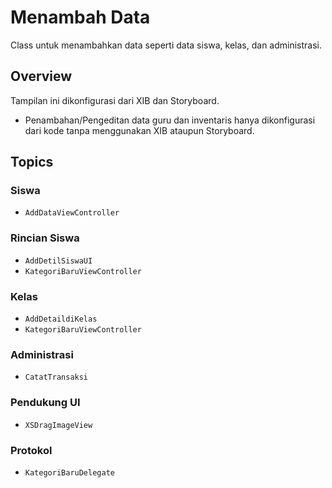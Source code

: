 # Menambah Data

Class untuk menambahkan data seperti data siswa, kelas, dan administrasi. 

## Overview

Tampilan ini dikonfigurasi dari XIB dan Storyboard.
- Penambahan/Pengeditan data guru dan inventaris hanya dikonfigurasi dari kode tanpa menggunakan XIB ataupun Storyboard.

## Topics

### Siswa
- ``AddDataViewController``

### Rincian Siswa
- ``AddDetilSiswaUI``
- ``KategoriBaruViewController``

### Kelas
- ``AddDetaildiKelas``
- ``KategoriBaruViewController``

### Administrasi
- ``CatatTransaksi``

### Pendukung UI
- ``XSDragImageView``

### Protokol
- ``KategoriBaruDelegate``
